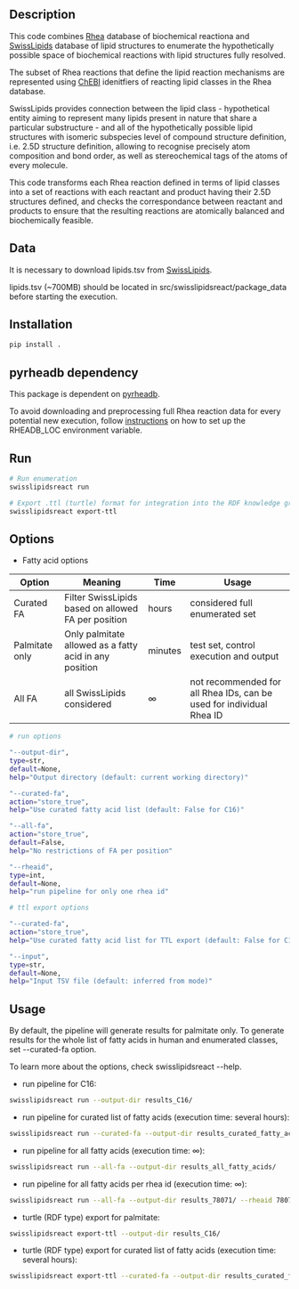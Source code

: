 ## Description
This code combines [Rhea](https://www.rhea-db.org) database of biochemical reactiona and [SwissLipids](https://www.swisslipids.org/#/) database of lipid structures to enumerate the hypothetically possible space of biochemical reactions with lipid structures fully resolved.

The subset of Rhea reactions that define the lipid reaction mechanisms are represented using [ChEBI](https://www.ebi.ac.uk/chebi/) idenitfiers of reacting lipid classes in the Rhea database.

SwissLipids provides connection between the lipid class - hypothetical entity aiming to represent many lipids present in nature that share a particular substructure - and all of the hypothetically possible lipid structures with isomeric subspecies level of compound structure definition, i.e. 2.5D structure definition, allowing to recognise precisely atom composition and bond order, as well as stereochemical tags of the atoms of every molecule.

This code transforms each Rhea reaction defined in terms of lipid classes into a set of reactions with each reactant and product having their 2.5D structures defined, and checks the correspondance between reactant and products to ensure that the resulting reactions are atomically balanced and biochemically feasible.

## Data
It is necessary to download lipids.tsv from [SwissLipids](https://www.swisslipids.org/#/downloads).

lipids.tsv (~700MB) should be located in src/swisslipidsreact/package_data before starting the execution.

## Installation
```bash
pip install .
```

## pyrheadb dependency
This package is dependent on [pyrheadb](https://github.com/sib-swiss/pyrheadb/tree/main).

To avoid downloading and preprocessing full Rhea reaction data for every potential new execution, follow [instructions](https://github.com/sib-swiss/pyrheadb/wiki) on how to set up the RHEADB_LOC environment variable.

## Run
```bash
# Run enumeration
swisslipidsreact run

# Export .ttl (turtle) format for integration into the RDF knowledge graph.
swisslipidsreact export-ttl
```
## Options

* Fatty acid options
  
Option | Meaning | Time | Usage |
--- | --- | --- | --- |
Curated FA | Filter SwissLipids based on allowed FA per position | hours | considered full enumerated set |
Palmitate only | Only palmitate allowed as a fatty acid in any position | minutes | test set, control execution and output |
All FA  | all SwissLipids considered | ∞ | not recommended for all Rhea IDs, can be used for individual Rhea ID |

```bash
# run options

"--output-dir",
type=str,
default=None,
help="Output directory (default: current working directory)"

"--curated-fa",
action="store_true",
help="Use curated fatty acid list (default: False for C16)"

"--all-fa",
action="store_true",
default=False,
help="No restrictions of FA per position"

"--rheaid",
type=int,
default=None,
help="run pipeline for only one rhea id"

# ttl export options

"--curated-fa",
action="store_true",
help="Use curated fatty acid list for TTL export (default: False for C16)"

"--input",
type=str,
default=None,
help="Input TSV file (default: inferred from mode)"

```

## Usage
By default, the pipeline will generate results for palmitate only.
To generate results for the whole list of fatty acids in human and enumerated classes, set --curated-fa option.

To learn more about the options, check swisslipidsreact --help.

* run pipeline for C16:
```bash
swisslipidsreact run --output-dir results_C16/
```

* run pipeline for curated list of fatty acids (execution time: several hours):
```bash
swisslipidsreact run --curated-fa --output-dir results_curated_fatty_acids/
```

* run pipeline for all fatty acids (execution time: ∞):
```bash
swisslipidsreact run --all-fa --output-dir results_all_fatty_acids/
```

* run pipeline for all fatty acids per rhea id (execution time: ∞):
```bash
swisslipidsreact run --all-fa --output-dir results_78071/ --rheaid 78071
```

* turtle (RDF type) export for palmitate:
```bash
swisslipidsreact export-ttl --output-dir results_C16/
```
* turtle (RDF type) export for curated list of fatty acids (execution time: several hours):
```bash
swisslipidsreact export-ttl --curated-fa --output-dir results_curated_fatty_acids/
```
